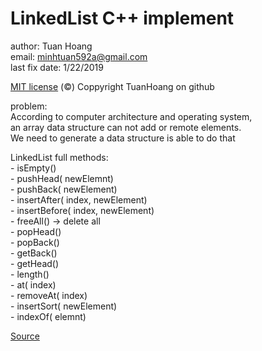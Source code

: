 #  LinkedList C++ implement

author: Tuan Hoang  
   email: minhtuan592a@gmail.com  
   last fix date: 1/22/2019
     
   [MIT license](https://github.com/minhtuan29/linked-list-full-methods-cplus-implement/blob/main/LICENSE) (©) Coppyright TuanHoang on github
   
problem:   
 According to computer architecture and operating system,  
 an array data structure can not add or remote elements.  
 We need to generate a data structure is able to do that  
 
 LinkedList full methods:  
 	- isEmpty()  
	- pushHead( newElemnt)  
        - pushBack( newElement)  
	- insertAfter( index, newElement)  
	- insertBefore( index, newElement)  
	- freeAll()  -> delete all  
	- popHead()  
	- popBack()  
	- getBack()  
	- getHead()  
	- length()  
	- at( index)  
	- removeAt( index)  
	- insertSort( newElement)  
	- indexOf( elemnt)   

[Source](https://github.com/minhtuan29/linked-list-full-methods-cplus-implement/blob/main/dslk.cpp)
